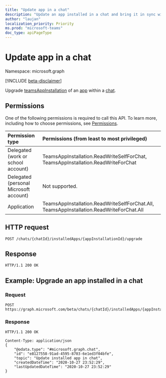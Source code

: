 ```yaml
---
title: "Update app in a chat"
description: "Update an app installed in a chat and bring it in sync with the current version available in the tenant app catalog."
author: "laujan"
localization_priority: Priority
ms.prod: "microsoft-teams"
doc_type: apiPageType
---
```


# Update app in a chat

Namespace: microsoft.graph

[!INCLUDE [beta-disclaimer](../../includes/beta-disclaimer.md)]

Upgrade [teamsAppInstallation](../resources/teamsappinstallation.md) of an [app](../resources/teamsapp.md) within a [chat](../resources/chat.md).

## Permissions

One of the following permissions is required to call this API. To learn more, including how to choose permissions, see [Permissions](/graph/permissions-reference).

|Permission type      | Permissions (from least to most privileged)              |
|:--------------------|:---------------------------------------------------------|
|Delegated (work or school account) | TeamsAppInstallation.ReadWriteSelfForChat, TeamsAppInstallation.ReadWriteForChat |
|Delegated (personal Microsoft account) | Not supported.   |
|Application | TeamsAppInstallation.ReadWriteSelfForChat.All, TeamsAppInstallation.ReadWriteForChat.All |

## HTTP request

<!-- { "blockType": "ignored" } -->

```http
POST /chats/{chatId}/installedApps/{appInstallationId}/upgrade
```

## Response 

```http
HTTP/1.1 200 OK
```

## Example: Upgrade an app installed in a chat

### Request

<!-- {
  "blockType": "request",
  "name": "update_installedApp"
}-->

```http
POST https://graph.microsoft.com/beta/chats/{chatId}/installedApps/{appInstallationId}/upgrade
```

### Response

<!-- {
  "blockType": "response",
  "truncated": true,
}
-->
```http
HTTP/1.1 200 OK

Content-Type: application/json
{
    "@odata.type": "#microsoft.graph.chat",
    "id": "e8127558-91ad-4595-8703-6e1ed3f04bfe",
    "topic": "Update installed app in chat",
    "createdDateTime": "2020-10-27 23:52:29",
    "lastUpdatedDateTime": "2020-10-27 23:52:29"
}
```

<!--{
  "value": {
    "@odata.type": "#microsoft.graph.chat",
    "id": "d58b7b66-a74b-4726-a038-a701e31988c2",
    "topic": "Uninstall app in chat",
    "createdDateTime": "2020-10-27 23:52:29",
    "lastUpdatedDateTime": "2020-10-27 23:52:29"
  }
}-->
